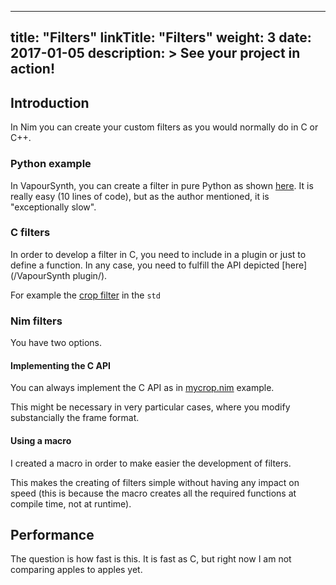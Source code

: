 
---
title: "Filters"
linkTitle: "Filters"
weight: 3
date: 2017-01-05
description: >
  See your project in action!
---


## Introduction

In Nim you can create your custom filters as you would normally do in C or C++.

### Python example
In VapourSynth, you can create a filter in pure Python as shown [here](https://forum.doom9.org/showthread.php?t=172206). It is really easy (10 lines of code), but as the author mentioned, it is "exceptionally slow".

### C filters
In order to develop a filter in C, you need to include in a plugin or just to define a function. In any case, you need to fulfill the API depicted [here](/VapourSynth plugin/).

For example the [crop filter](https://github.com/vapoursynth/vapoursynth/blob/master/src/core/simplefilters.c#L136-L296) in the `std`
### Nim filters

You have two options. 

#### Implementing the C API
You can always implement the C API as in [mycrop.nim](https://github.com/mantielero/VapourSynth.nim/blob/02820715470ab9f9c152f8a68dc76a60893290db/test/mycrop.nim) example. 

This might be necessary in very particular cases, where you modify substancially the frame format.

#### Using a macro
I created a macro in order to make easier the development of filters.

This makes the creating of filters simple without having any impact on speed (this is because the macro creates all the required functions at compile time, not at runtime).

## Performance
The question is how fast is this. It is fast as C, but right now I am not comparing apples to apples yet.



